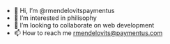 - 👋 Hi, I’m @rmendelovitspaymentus
- 👀 I’m interested in philisophy
- 💞️ I’m looking to collaborate on web development
- 📫 How to reach me rmendelovits@paymentus.com

<!---
rmendelovitspaymentus/rmendelovitspaymentus is a ✨ special ✨ repository because its `README.md` (this file) appears on your GitHub profile.
You can click the Preview link to take a look at your changes.
--->

